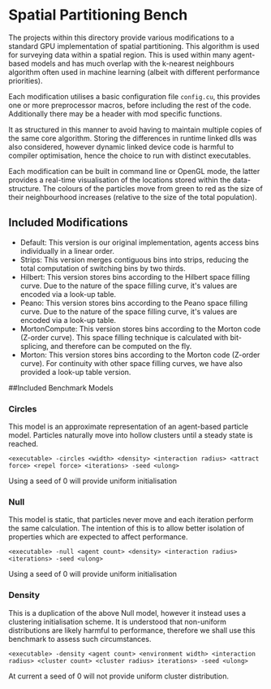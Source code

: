 # Spatial Partitioning Bench

The projects within this directory provide various modifications to a standard GPU implementation of spatial partitioning. This algorithm is used for surveying data within a spatial region. This is used within many agent-based models and has much overlap with the k-nearest neighbours algorithm often used in machine learning (albeit with different performance priorities).

Each modification utilises a basic configuration file `config.cu`, this provides one or more preprocessor macros, before including the rest of the code. Additionally there may be a header with mod specific functions.

It as structured in this manner to avoid having to maintain multiple copies of the same core algorithm. Storing the differences in runtime linked dlls was also considered, however dynamic linked device code is harmful to compiler optimisation, hence the choice to run with distinct executables.

Each modification can be built in command line or OpenGL mode, the latter provides a real-time visualisation of the locations stored within the data-structure. The colours of the particles move from green to red as the size of their neighbourhood increases (relative to the size of the total population).

## Included Modifications
* Default: This version is our original implementation, agents access bins individually in a linear order.
* Strips: This version merges contiguous bins into strips, reducing the total computation of switching bins by two thirds.
* Hilbert: This version stores bins according to the Hilbert space filling curve. Due to the nature of the space filling curve, it's values are encoded via a look-up table.
* Peano: This version stores bins according to the Peano space filling curve. Due to the nature of the space filling curve, it's values are encoded via a look-up table.
* MortonCompute: This version stores bins according to the Morton code (Z-order curve). This space filling technique is calculated with bit-splicing, and therefore can be computed on the fly.
* Morton: This version stores bins according to the Morton code (Z-order curve). For continuity with other space filling curves, we have also provided a look-up table version.

##Included Benchmark Models

### Circles

This model is an approximate representation of an agent-based particle model. Particles naturally move into hollow clusters until a steady state is reached.

`<executable> -circles <width> <density> <interaction radius> <attract force> <repel force> <iterations> -seed <ulong>`

Using a seed of 0 will provide uniform initialisation


### Null

This model is static, that particles never move and each iteration perform the same calculation. The intention of this is to allow better isolation of properties which are expected to affect performance.

`<executable> -null <agent count> <density> <interaction radius> <iterations> -seed <ulong>`

Using a seed of 0 will provide uniform initialisation

### Density

This is a duplication of the above Null model, however it instead uses a clustering initialisation scheme. It is understood that non-uniform distributions are likely harmful to performance, therefore we shall use this benchmark to assess such circumstances.

`<executable> -density <agent count> <environment width> <interaction radius> <cluster count> <cluster radius> iterations> -seed <ulong>`

At current a seed of 0 will not provide uniform cluster distribution.